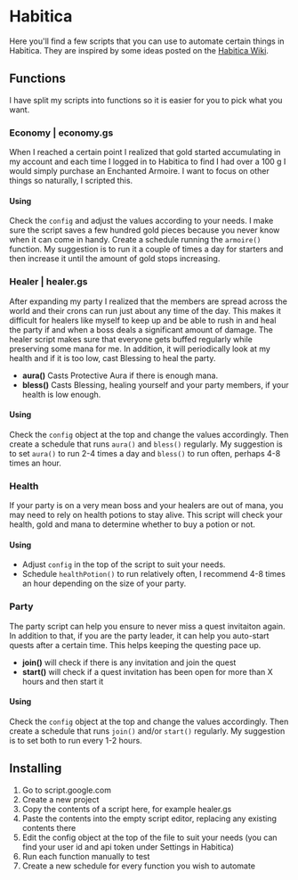 # Habitica

Here you'll find a few scripts that you can use to automate certain things in Habitica. They are inspired by some ideas posted on the [Habitica Wiki](https://habitica.fandom.com/wiki/Google_Apps_Script).

## Functions

I have split my scripts into functions so it is easier for you to pick what you want.

### Economy | economy.gs

When I reached a certain point I realized that gold started accumulating in my account and each time I logged in to Habitica to find I had over a 100 g I would simply purchase an Enchanted Armoire. I want to focus on other things so naturally, I scripted this.

#### Using

Check the `config` and adjust the values according to your needs. I make sure the script saves a few hundred gold pieces because you never know when it can come in handy. Create a schedule running the `armoire()` function. My suggestion is to run it a couple of times a day for starters and then increase it until the amount of gold stops increasing.

### Healer | healer.gs

After expanding my party I realized that the members are spread across the world and their crons can run just about any time of the day. This makes it difficult for healers like myself to keep up and be able to rush in and heal the party if and when a boss deals a significant amount of damage. The healer script makes sure that everyone gets buffed regularly while preserving some mana for me. In addition, it will periodically look at my health and if it is too low, cast Blessing to heal the party.

- **aura()** Casts Protective Aura if there is enough mana.
- **bless()** Casts Blessing, healing yourself and your party members, if your health is low enough.

#### Using

Check the `config` object at the top and change the values accordingly. Then create a schedule that runs `aura()` and `bless()` regularly. My suggestion is to set `aura()` to run 2-4 times a day and `bless()` to run often, perhaps 4-8 times an hour.

### Health

If your party is on a very mean boss and your healers are out of mana, you may need to rely on health potions to stay alive. This script will check your health, gold and mana to determine whether to buy a potion or not.

#### Using

- Adjust `config` in the top of the script to suit your needs.
- Schedule `healthPotion()` to run relatively often, I recommend 4-8 times an hour depending on the size of your party.

### Party

The party script can help you ensure to never miss a quest invitaiton again. In addition to that, if you are the party leader, it can help you auto-start quests after a certain time. This helps keeping the questing pace up.

- **join()** will check if there is any invitation and join the quest
- **start()** will check if a quest invitation has been open for more than X hours and then start it

#### Using

Check the `config` object at the top and change the values accordingly. Then create a schedule that runs `join()` and/or `start()` regularly. My suggestion is to set both to run every 1-2 hours.

## Installing

1. Go to script.google.com
2. Create a new project
3. Copy the contents of a script here, for example healer.gs
4. Paste the contents into the empty script editor, replacing any existing contents there
5. Edit the config object at the top of the file to suit your needs (you can find your user id and api token under Settings in Habitica)
6. Run each function manually to test
7. Create a new schedule for every function you wish to automate
